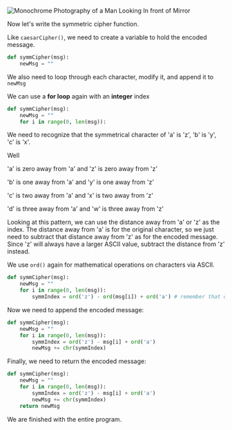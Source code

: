 <!--title={Symmetric Cipher}-->
<!--badges={Python:20}-->
<!--concepts={ForLoops.mdx, NumericalOperators.mdx}-->

![Monochrome Photography of a Man Looking In front of Mirror](https://images.pexels.com/photos/765217/pexels-photo-765217.jpeg?auto=compress&cs=tinysrgb&h=750&w=1260)

Now let's write the symmetric cipher function.

Like `caesarCipher()`, we need to create a variable to hold the encoded message.

```python
def symmCipher(msg):
    newMsg = ""
```

We also need to loop through each character, modify it, and append it to `newMsg`

We can use a **for loop** again with an **integer** index

```python
def symmCipher(msg):
    newMsg = ""
    for i in range(0, len(msg)):
```

We need to recognize that the symmetrical character of 'a' is 'z', 'b' is 'y', 'c' is 'x'.

Well

'a' is zero away from 'a' and 'z' is zero away from 'z'

'b' is one away from 'a' and 'y'  is one away from 'z'

'c' is two away from 'a' and 'x' is two away from 'z'

'd' is three away from 'a' and 'w' is three away from 'z'

Looking at this pattern, we can use the distance away from 'a' or 'z' as the index. The distance away from 'a' is for the original character, so we just need to subtract that distance away from 'z' as for the encoded message. Since 'z' will always have a larger ASCII value, subtract the distance from 'z' instead.

We use `ord()` again for mathematical operations on characters via ASCII.

```python
def symmCipher(msg):
    newMsg = ""
    for i in range(0, len(msg)):
        symmIndex = ord('z') - ord(msg[i]) + ord('a') # remember that ord('a') is here for normalization
```

Now we need to append the encoded message:

```python
def symmCipher(msg):
    newMsg = ""
    for i in range(0, len(msg)):
        symmIndex = ord('z') - msg[i] + ord('a')
        newMsg += chr(symmIndex)
```

Finally, we need to return the encoded message:

```python
def symmCipher(msg):
    newMsg = ""
    for i in range(0, len(msg)):
        symmIndex = ord('z') - msg[i] + ord('a')
        newMsg += chr(symmIndex)
    return newMsg
```

We are finished with the entire program.